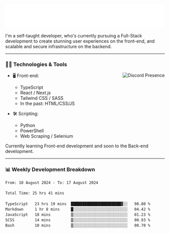 <img src="assets/wave.svg" alt=":wave:" />

I'm a self-taught developer, who's currently pursuing a Full-Stack development to create stunning user experiences on the front-end, and scalable and secure infrastructure on the backend.

---

### 🧑‍💻 Technologies & Tools

<a href="https://discord.com/users/414304208649453568" target="_blank" rel="nofollow">
   <img src="https://lanyard-profile-readme.vercel.app/api/414304208649453568?idleMessage=Probably%20doing%20something%20else..." alt="Discord Presence" align="right">
</a>

- 🖥️ Front-end:

  - TypeScript
  - React / Next.js
  - Tailwind CSS / SASS
  - In the past: HTML/CSS/JS

- 🛠 Scripting:

  - Python
  - PowerShell
  - Web Scraping / Selenium

Currently learning Front-end development and soon to the Back-end development.

---

### 📊 Weekly Development Breakdown

<!-- ![ccrsxx's GitHub Stats](https://github-readme-stats.vercel.app/api?username=ccrsxx&count_private=true&theme=tokyonight) -->
<!-- ![ccrsxx's Top Langs](https://github-readme-stats.vercel.app/api/top-langs/?username=ccrsxx&hide=lua,java,html&theme=tokyonight) -->

<!--START_SECTION:waka-->

```txt
From: 10 August 2024 - To: 17 August 2024

Total Time: 25 hrs 41 mins

TypeScript   23 hrs 19 mins  ██████████████████████▓░░   90.80 %
Markdown     1 hr 8 mins     █░░░░░░░░░░░░░░░░░░░░░░░░   04.42 %
JavaScript   18 mins         ▒░░░░░░░░░░░░░░░░░░░░░░░░   01.23 %
SCSS         14 mins         ▒░░░░░░░░░░░░░░░░░░░░░░░░   00.93 %
Bash         10 mins         ▒░░░░░░░░░░░░░░░░░░░░░░░░   00.70 %
```

<!--END_SECTION:waka-->

